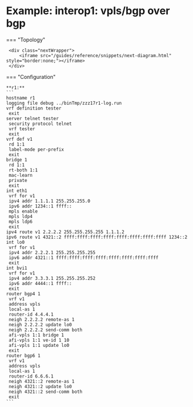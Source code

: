 # Example: interop1: vpls/bgp over bgp
    
=== "Topology"
    
     <div class="nextWrapper">
         <iframe src="/guides/reference/snippets/next-diagram.html" style="border:none;"></iframe>
     </div>

    
=== "Configuration"
    
    **r1:**
    ```
    hostname r1
    logging file debug ../binTmp/zzz17r1-log.run
    vrf definition tester
     exit
    server telnet tester
     security protocol telnet
     vrf tester
     exit
    vrf def v1
     rd 1:1
     label-mode per-prefix
     exit
    bridge 1
     rd 1:1
     rt-both 1:1
     mac-learn
     private
     exit
    int eth1
     vrf for v1
     ipv4 addr 1.1.1.1 255.255.255.0
     ipv6 addr 1234::1 ffff::
     mpls enable
     mpls ldp4
     mpls ldp6
     exit
    ipv4 route v1 2.2.2.2 255.255.255.255 1.1.1.2
    ipv6 route v1 4321::2 ffff:ffff:ffff:ffff:ffff:ffff:ffff:ffff 1234::2
    int lo0
     vrf for v1
     ipv4 addr 2.2.2.1 255.255.255.255
     ipv6 addr 4321::1 ffff:ffff:ffff:ffff:ffff:ffff:ffff:ffff
     exit
    int bvi1
     vrf for v1
     ipv4 addr 3.3.3.1 255.255.255.252
     ipv6 addr 4444::1 ffff::
     exit
    router bgp4 1
     vrf v1
     address vpls
     local-as 1
     router-id 4.4.4.1
     neigh 2.2.2.2 remote-as 1
     neigh 2.2.2.2 update lo0
     neigh 2.2.2.2 send-comm both
     afi-vpls 1:1 bridge 1
     afi-vpls 1:1 ve-id 1 10
     afi-vpls 1:1 update lo0
     exit
    router bgp6 1
     vrf v1
     address vpls
     local-as 1
     router-id 6.6.6.1
     neigh 4321::2 remote-as 1
     neigh 4321::2 update lo0
     neigh 4321::2 send-comm both
     exit
    ```
